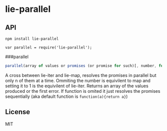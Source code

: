 # lie-parallel

## API

`npm install lie-parallel`

`var parallel = require('lie-parallel');`

###parallel

```javascript
parallel(array of values or promises (or promise for such)[, number, function])
```

A cross between lie-iter and lie-map, resolves the promises in parallel but only n of them at a time. Ommiting the number is equivilent to map and setting it to 1 is the equivilent of lie-iter. Returns an array of the values produced or the first error.  If function is omited it just resolves the promises sequentially (aka default function is `function(a){return a}`)

## License

  MIT
